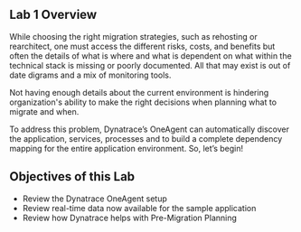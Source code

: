 ## Lab 1 Overview

While choosing the right migration strategies, such as rehosting or rearchitect, one must access the different risks, costs, and benefits but often the details of what is where and what is dependent on what within the technical stack is missing or poorly documented.  All that may exist is out of date digrams and a mix of monitoring tools.

Not having enough details about the current environment is hindering organization's ability to make the right decisions when planning what to migrate and when.

To address this problem, Dynatrace’s OneAgent can automatically discover the application, services, processes and to build a complete dependency mapping for the entire application environment. So, let’s begin!

## Objectives of this Lab

* Review the Dynatrace OneAgent setup
* Review real-time data now available for the sample application
* Review how Dynatrace helps with Pre-Migration Planning
